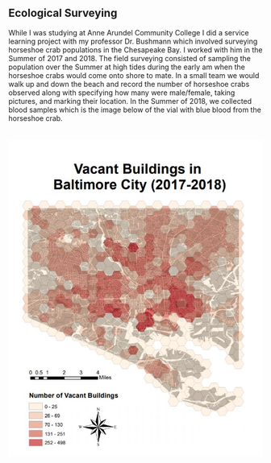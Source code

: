 ## Ecological Surveying 
While I was studying at Anne Arundel Community College I did a service learning project with my professor Dr. Bushmann which involved surveying horseshoe crab populations in the Chesapeake Bay. I worked with him in the Summer of 2017 and 2018. The field surveying consisted of sampling the population over the Summer at high tides during the early am when the horseshoe crabs would come onto shore to mate. In a small team we would walk up and down the beach and  record the number of horseshoe crabs observed along with specifying how many were male/female, taking pictures, and marking their location. In the Summer of 2018, we collected blood samples which is the image below of the vial with blue blood from the horseshoe crab.    
<br><br>
<img src="images/Vacant_Buildings.png?raw=true"/>
